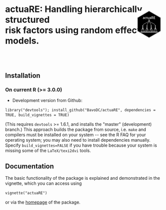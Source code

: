 <br /> actuaRE: Handling hierarchically structured <br /> risk factors using random effects models. <img style= "float:right;position: relative; top: -80px" src="vignettes/actuaRE.png" alt="" align="right" width="15%" height = "15%">
====
<br clear="right">


## Installation

### On current R (>= 3.0.0)
* Development version from Github:
```
library("devtools"); install_github("BavoDC/actuaRE", dependencies = TRUE, build_vignettes = TRUE)
```
(This requires `devtools` >= 1.6.1, and installs the "master" (development) branch.)
This approach builds the package from source, i.e. `make` and compilers must be installed on your system -- see the R FAQ for your operating system; you may also need to install dependencies manually. Specify `build_vignettes=FALSE` if you have trouble because your system is missing some of the `LaTeX/texi2dvi` tools.

## Documentation
The basic functionality of the package is explained and demonstrated in the vignette, which you can access using
```
vignette("actuaRE")
```
or via the [homepage](https://bavodc.github.io/websiteactuaRE/articles/actuaRE.html) of the package.
